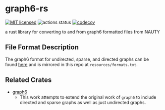 # graph6-rs

[![MIT licensed](https://img.shields.io/badge/license-MIT-blue.svg)](./LICENSE.md)
![actions status](https://github.com/noamteyssier/graph6-rs/workflows/CI/badge.svg)
[![codecov](https://codecov.io/gh/noamteyssier/graph6-rs/branch/main/graph/badge.svg?token=1UIAB0XFRH)](https://codecov.io/gh/noamteyssier/graph6-rs)

a rust library for converting to and from graph6 formatted files from NAUTY

## File Format Description

The graph6 format for undirected, sparse, and directed graphs can be found
[here](https://users.cecs.anu.edu.au/~bdm/data/formats.txt) and is mirrored
in this repo at `resources/formats.txt`.

## Related Crates

- [graph6](https://crates.io/crates/graph6)
  - This work attempts to extend the original work of `graph6` to include
    directed and sparse graphs as well as just undirected graphs.
